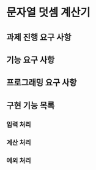 # 문자열 덧셈 계산기

## 과제 진행 요구 사항

## 기능 요구 사항

## 프로그래밍 요구 사항

## 구현 기능 목록

### 입력 처리
### 계산 처리
### 예외 처리
